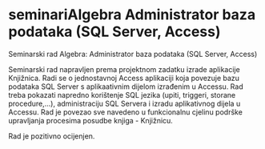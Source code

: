 # seminariAlgebra Administrator baza podataka (SQL Server, Access)
Seminarski rad Algebra: Administrator baza podataka (SQL Server, Access)

Seminarski rad napravljen prema projektnom zadatku izrade aplikacije Knjižnica. Radi se o jednostavnoj Access aplikaciji koja povezuje bazu podataka SQL Server s aplikaativnim dijelom izrađenim u Accessu. Rad treba pokazati napredno korištenje SQL jezika (upiti, triggeri, storane procedure,...), administraciju SQL Servera i izradu aplikativnog dijela u Accessu. Rad je povezao sve navedeno u funkcionalnu cjelinu podrške upravljanja procesima posudbe knjiga - Knjižnicu.

Rad je pozitivno ocijenjen.
